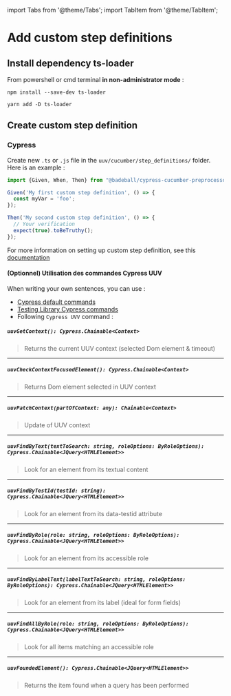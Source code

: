 import Tabs from '@theme/Tabs';
import TabItem from '@theme/TabItem';

# Add custom step definitions

## Install dependency ts-loader

From powershell or cmd terminal **in non-administrator mode** :


<Tabs>
<TabItem value="npm" label="Npm">

```shell
npm install --save-dev ts-loader
```

</TabItem>
<TabItem value="Yarn" label="Yarn">

```shell
yarn add -D ts-loader
```

</TabItem>
</Tabs>


## Create custom step definition
### Cypress
Create new `.ts` or `.js` file in the `uuv/cucumber/step_definitions/` folder.<br/>
Here is an example :
```typescript title='uuv/cucumber/step_definitions/my-custom-step-definitions.ts'
import {Given, When, Then} from "@badeball/cypress-cucumber-preprocessor";

Given('My first custom step definition', () => {
  const myVar = 'foo';
});

Then('My second custom step definition', () => {
  // Your verification
  expect(true).toBeTruthy();
});
```
For more information on setting up custom step definition, see this [documentation](https://cucumber.io/docs/cucumber/step-definitions/?sbsearch=step+definition&lang=javascript)

#### (Optionnel) Utilisation des commandes Cypress UUV
When writing your own sentences, you can use :
- [Cypress default commands](https://docs.cypress.io/api/table-of-contents#Commands) 
- [Testing Library Cypress commands](https://testing-library.com/docs/cypress-testing-library/intro#usage)
- Following `Cypress UVV` command :

##### `uuvGetContext(): Cypress.Chainable<Context>`
> Returns the current UUV context (selected Dom element & timeout)

---

##### `uuvCheckContextFocusedElement(): Cypress.Chainable<Context>`
> Returns Dom element selected in UUV context

---

##### `uuvPatchContext(partOfContext: any): Chainable<Context>`
> Update of UUV context

---

##### `uuvFindByText(textToSearch: string, roleOptions: ByRoleOptions): Cypress.Chainable<JQuery<HTMLElement>>`
> Look for an element from its textual content

---

##### `uuvFindByTestId(testId: string): Cypress.Chainable<JQuery<HTMLElement>>`
> Look for an element from its data-testid attribute

---

##### `uuvFindByRole(role: string, roleOptions: ByRoleOptions): Cypress.Chainable<JQuery<HTMLElement>>`
> Look for an element from its accessible role

---

##### `uuvFindByLabelText(labelTextToSearch: string, roleOptions: ByRoleOptions): Cypress.Chainable<JQuery<HTMLElement>>`
> Look for an element from its label (ideal for form fields)

---

##### `uuvFindAllByRole(role: string, roleOptions: ByRoleOptions): Cypress.Chainable<JQuery<HTMLElement>>`
> Look for all items matching an accessible role

---

##### `uuvFoundedElement(): Cypress.Chainable<JQuery<HTMLElement>>`
> Returns the item found when a query has been performed
